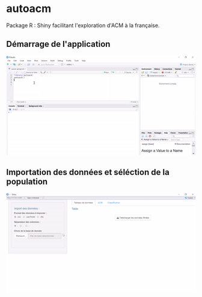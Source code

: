 # autoacm
Package R : Shiny facilitant l'exploration d'ACM à la française.

## Démarrage de l'application

![](https://github.com/arnomuller/autoacm/blob/main/img/autoacm_start.gif)


## Importation des données et séléction de la population

![](https://github.com/arnomuller/autoacm/blob/main/img/autoacm_import_select.gif)


